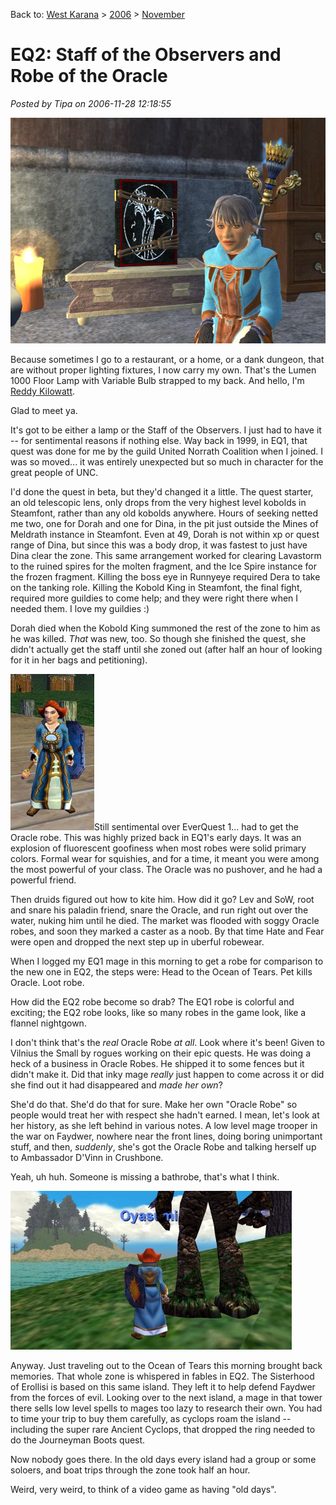 Back to: [West Karana](/posts/westkarana.md) > [2006](/posts/2006/westkarana.md) > [November](./westkarana.md)
# EQ2: Staff of the Observers and Robe of the Oracle

*Posted by Tipa on 2006-11-28 12:18:55*

![oracle01.jpg](../../../uploads/2006/11/oracle01.jpg)

Because sometimes I go to a restaurant, or a home, or a dank dungeon, that are without proper lighting fixtures, I now carry my own. That's the Lumen 1000 Floor Lamp with Variable Bulb strapped to my back. And hello, I'm [Reddy Kilowatt](http://www.toonopedia.com/reddy_k.htm "You remember Reddy!").

Glad to meet ya.

It's got to be either a lamp or the Staff of the Observers. I just had to have it -- for sentimental reasons if nothing else. Way back in 1999, in EQ1, that quest was done for me by the guild United Norrath Coalition when I joined. I was so moved... it was entirely unexpected but so much in character for the great people of UNC.

I'd done the quest in beta, but they'd changed it a little. The quest starter, an old telescopic lens, only drops from the very highest level kobolds in Steamfont, rather than any old kobolds anywhere. Hours of seeking netted me two, one for Dorah and one for Dina, in the pit just outside the Mines of Meldrath instance in Steamfont. Even at 49, Dorah is not within xp or quest range of Dina, but since this was a body drop, it was fastest to just have Dina clear the zone. This same arrangement worked for clearing Lavastorm to the ruined spires for the molten fragment, and the Ice Spire instance for the frozen fragment. Killing the boss eye in Runnyeye required Dera to take on the tanking role. Killing the Kobold King in Steamfont, the final fight, required more guildies to come help; and they were right there when I needed them. I love my guildies :)

Dorah died when the Kobold King summoned the rest of the zone to him as he was killed. *That* was new, too. So though she finished the quest, she didn't actually get the staff until she zoned out (after half an hour of looking for it in her bags and petitioning).

![oracle2.jpg](../../../uploads/2006/11/oracle2.jpg)Still sentimental over EverQuest 1... had to get the Oracle robe. This was highly prized back in EQ1's early days. It was an explosion of fluorescent goofiness when most robes were solid primary colors. Formal wear for squishies, and for a time, it meant you were among the most powerful of your class. The Oracle was no pushover, and he had a powerful friend.

Then druids figured out how to kite him. How did it go? Lev and SoW, root and snare his paladin friend, snare the Oracle, and run right out over the water, nuking him until he died. The market was flooded with soggy Oracle robes, and soon they marked a caster as a noob. By that time Hate and Fear were open and dropped the next step up in uberful robewear.

When I logged my EQ1 mage in this morning to get a robe for comparison to the new one in EQ2, the steps were: Head to the Ocean of Tears. Pet kills Oracle. Loot robe.

How did the EQ2 robe become so drab? The EQ1 robe is colorful and exciting; the EQ2 robe looks, like so many robes in the game look, like a flannel nightgown.

I don't think that's the *real* Oracle Robe *at all*. Look where it's been! Given to Vilnius the Small by rogues working on their epic quests. He was doing a heck of a business in Oracle Robes. He shipped it to some fences but it didn't make it. Did that inky mage *really* just happen to come across it or did she find out it had disappeared and *made her own*?

She'd do that. She'd do that for sure. Make her own "Oracle Robe" so people would treat her with respect she hadn't earned. I mean, let's look at her history, as she left behind in various notes. A low level mage trooper in the war on Faydwer, nowhere near the front lines, doing boring unimportant stuff, and then, *suddenly*, she's got the Oracle Robe and talking herself up to Ambassador D'Vinn in Crushbone.

Yeah, uh huh. Someone is missing a bathrobe, that's what I think.

![oracle3.jpg](../../../uploads/2006/11/oracle3.jpg)

Anyway. Just traveling out to the Ocean of Tears this morning brought back memories. That whole zone is whispered in fables in EQ2. The Sisterhood of Erollisi is based on this same island. They left it to help defend Faydwer from the forces of evil. Looking over to the next island, a mage in that tower there sells low level spells to mages too lazy to research their own. You had to time your trip to buy them carefully, as cyclops roam the island -- including the super rare Ancient Cyclops, that dropped the ring needed to do the Journeyman Boots quest.

Now nobody goes there. In the old days every island had a group or some soloers, and boat trips through the zone took half an hour.

Weird, very weird, to think of a video game as having "old days".
